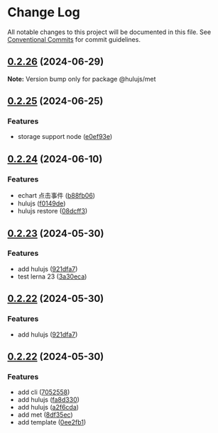 # Change Log

All notable changes to this project will be documented in this file.
See [Conventional Commits](https://conventionalcommits.org) for commit guidelines.

## [0.2.26](https://github.com/mizi-lin/hulujs/compare/v0.2.25...v0.2.26) (2024-06-29)

**Note:** Version bump only for package @hulujs/met





## [0.2.25](https://github.com/mizi-lin/hulujs/compare/v0.2.24...v0.2.25) (2024-06-25)


### Features

* storage support node ([e0ef93e](https://github.com/mizi-lin/hulujs/commit/e0ef93eeb9433e1d4548248192feac629e767332))





## [0.2.24](https://github.com/mizi-lin/hulujs/compare/v0.2.23...v0.2.24) (2024-06-10)


### Features

* echart 点击事件 ([b88fb06](https://github.com/mizi-lin/hulujs/commit/b88fb06d3b852b02f51227f53b3ce57967e3cb68))
* hulujs ([f0149de](https://github.com/mizi-lin/hulujs/commit/f0149dec13c492f90ede5fae83e499258ec786e4))
* hulujs restore ([08dcff3](https://github.com/mizi-lin/hulujs/commit/08dcff3439b3cf16ac8ce647ee8a56b39ccc8d85))





## [0.2.23](https://github.com/mizi-lin/hulujs/compare/v0.2.21...v0.2.23) (2024-05-30)


### Features

* add hulujs ([921dfa7](https://github.com/mizi-lin/hulujs/commit/921dfa7016e1b6ffdb4b08514de8ed431b8ffdd9))
* test lerna 23 ([3a30eca](https://github.com/mizi-lin/hulujs/commit/3a30ecaaf8b98f9c4e1b3b39456c5de8218ce5c5))





## [0.2.22](https://github.com/mizi-lin/hulujs/compare/v0.2.22...v0.2.22) (2024-05-30)


### Features

* add hulujs ([921dfa7](https://github.com/mizi-lin/hulujs/commit/921dfa7016e1b6ffdb4b08514de8ed431b8ffdd9))





## [0.2.22](https://github.com/mizi-lin/hulujs/compare/v0.2.22...v0.2.22) (2024-05-30)


### Features

* add cli ([7052558](https://github.com/mizi-lin/hulujs/commit/705255896bf26d59ca9bfe0f1c59e06db6c5d460))
* add hulujs ([fa8d330](https://github.com/mizi-lin/hulujs/commit/fa8d33035468c2d6a1a007253e560722ae7b1d6f))
* add hulujs ([a2f6cda](https://github.com/mizi-lin/hulujs/commit/a2f6cda080ca6e077c9c9d2a5d868bc869caa802))
* add met ([8df35ec](https://github.com/mizi-lin/hulujs/commit/8df35eca5ed59a2e91bbc42503e8e19c41833def))
* add template ([0ee2fb1](https://github.com/mizi-lin/hulujs/commit/0ee2fb1b466dc0041a7f21bb1bdda38538852184))

